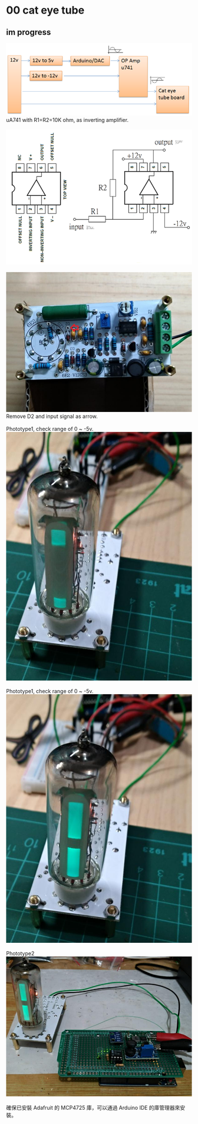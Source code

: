 # 00 cat eye tube
## im progress
  
![pic](pic/cateye.png)<br>
uA741 with R1=R2=10K ohm, as inverting amplifier.  
<br>
![pic](pic/ua741b.png)<br>
<br>
![pic](pic/cateye_brd.jpg)<br>
Remove D2 and input signal as arrow.  
<br>
Phototype1, check range of 0 ~ -5v.  
![pic](pic/phototype1a.jpg)<br>
<br>
Phototype1, check range of 0 ~ -5v.  
![pic](pic/phototype1b.jpg)<br>
<br>
Phototype2  
![pic](pic/phototype2.jpg)<br>
<br>
確保已安裝 Adafruit 的 MCP4725 庫，可以通過 Arduino IDE 的庫管理器來安裝。<br>
